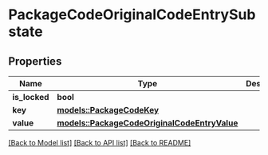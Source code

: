 # PackageCodeOriginalCodeEntrySubstate

## Properties

Name | Type | Description | Notes
------------ | ------------- | ------------- | -------------
**is_locked** | **bool** |  | 
**key** | [**models::PackageCodeKey**](PackageCodeKey.md) |  | 
**value** | [**models::PackageCodeOriginalCodeEntryValue**](PackageCodeOriginalCodeEntryValue.md) |  | 

[[Back to Model list]](../README.md#documentation-for-models) [[Back to API list]](../README.md#documentation-for-api-endpoints) [[Back to README]](../README.md)


